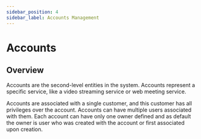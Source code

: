 ```yaml
---
sidebar_position: 4
sidebar_label: Accounts Management
---
```


# Accounts

## Overview

Accounts are the second-level entities in the system. Accounts represent a specific service, like a video streaming service or web meeting service.

Accounts are associated with a single customer, and this customer has all privileges over the account. Accounts can have multiple users associated with them. Each account can have only one owner defined and as default the owner is user who was created with the account or first associated upon creation.